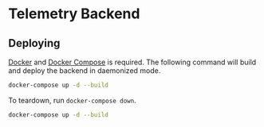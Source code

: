 # Telemetry Backend

## Deploying

[Docker](https://docs.docker.com/get-docker/) and [Docker Compose](https://docs.docker.com/compose/install/) is required. The following command will build and deploy the backend in daemonized mode. 
```sh
docker-compose up -d --build
```

To teardown, run `docker-compose down`.
```sh
docker-compose up -d --build
```
